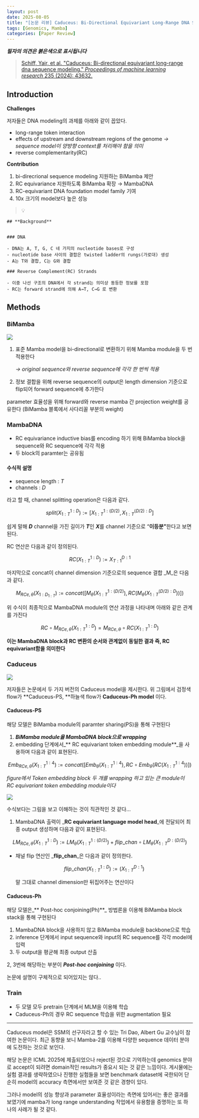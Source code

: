 ```yaml
---
layout: post
date: 2025-08-05
title: "[논문 리뷰] Caduceus: Bi-Directional Equivariant Long-Range DNA Sequence Modeling"
tags: [Genomics, Mamba]
categories: [Paper Review]
---
```


<span class="notion-red">_**필자의 의견은 붉은색으로 표시됩니다**_</span>


> [Schiff, Yair, et al. "Caduceus: Bi-directional equivariant long-range dna sequence modeling." ](https://pmc.ncbi.nlm.nih.gov/articles/PMC12189541/)[_Proceedings of machine learning research_](https://pmc.ncbi.nlm.nih.gov/articles/PMC12189541/)[ 235 (2024): 43632.](https://pmc.ncbi.nlm.nih.gov/articles/PMC12189541/)



## Introduction


**Challenges**


저자들은 DNA modeling의 과제를 아래와 같이 꼽았다.

- long-range token interaction
- effects of upstream and downstream regions of the genome 
_→ sequence model이 양방향 context를 처리해야 함을 의미_
- reverse complementarity(RC)

**Contribution**

1. bi-direcrional sequence modeling 지원하는 BiMamba 제안
1. RC equivariance 지원하도록 BiMamba 확장 → MambaDNA
1. RC-equivariant DNA foundation model family 기여
1. 10x 크기의 model보다 높은 성능

> 💡 


	## **Background**


	### DNA

	- DNA는 A, T, G, C 네 가지의 nucleotide bases로 구성
	- nucleotide base 사이의 결합은 twisted ladder의 rungs(가로대) 생성
	- A는 T와 결합, C는 G와 결합

	### Reverse Complement(RC) Strands

	- 이중 나선 구조의 DNA에서 각 strand는 의미상 동등한 정보를 포함
	- RC는 forward strand에 의해 A→T, C→G 로 변환


## Methods



### BiMamba


![](https://prod-files-secure.s3.us-west-2.amazonaws.com/542b861c-36a8-4051-84e5-8804b6728dba/2c247d59-7815-4980-99f0-8f0d21f445a7/image.png?X-Amz-Algorithm=AWS4-HMAC-SHA256&X-Amz-Content-Sha256=UNSIGNED-PAYLOAD&X-Amz-Credential=ASIAZI2LB46624UTEYBB%2F20250827%2Fus-west-2%2Fs3%2Faws4_request&X-Amz-Date=20250827T110040Z&X-Amz-Expires=3600&X-Amz-Security-Token=IQoJb3JpZ2luX2VjEDIaCXVzLXdlc3QtMiJGMEQCICPl3iVIFOZDzKi0jpwAy7k2OZh7hyyaJjVDwAZaawVQAiAAtdtsu%2F5ymHhWPG3%2FaFc%2FATVEyuvn%2BgmnqoW5FJ3IhyqIBAiL%2F%2F%2F%2F%2F%2F%2F%2F%2F%2F8BEAAaDDYzNzQyMzE4MzgwNSIMcdoCOMC5LFumWYpVKtwDQ4pRpw%2FjGj97k%2Fq2EJBVEprpY9fkN71oYE4wiWWw%2FPOLIi%2FElh3xUPHczZMiQYhkjrAwWrUf7iwxVJGVvHw6WLjxEWiuZvjVq%2BqVEAqGlrEKa1IbLBBWBl3W9kHZUbvLXQC22ejx1nOMhaVon5DQ3U2M5xgsj9mOvv1V7fAbhfT60tiOw11MRP3oXIfmYjgCmH7lsIuAHGmOJNE9hfx0tW0w7yiN0MkzFrWcuS16HnoITzrCUMOHKnCW%2FzmQ3vpo9Q3LSu%2B83uk4EeP0kdBzov11BlAeyRx%2BrD9ASUq7pcayan2ahC8DCqaFor7MT2Rl%2FcHNyhMIoG0AOWHDvI9iT6OgBmkcQ1CYdB462FObwlbZr2HeR0WlTin2MLAkWWHj%2FRsvTlKVnAduyb5LiRdfs4kV4zYIqn%2F7oXgOpYPH7jZ3QubatqFKucBCwolxtvy1QJa5vRU%2FSc1yVHy%2Fx8C86Xo6%2BozdnNbjBIxDXENzdeYwcRP%2BhEilwaMlEgJLpEsTNZlro1%2Br3TIc%2BodNvxVxfV4eD1xq7%2F8OgZFVa3XYVm1QkmrcXQkGegarVMaE5VP3gC8TgcfnXCDmc4StYJnKNpcx0Ti9SEIw0V7J%2FhJN%2FQHVoNPA1okG4XTvGq4wwai7xQY6pgGt5kqG6b52WucVGD%2B23%2FiQG%2Bch1kQsHy%2FG74aXfNYwWLSjRYtNm7Ugz7mMOoI%2FU3O49FNZkmCc7qzDBNAnzEtIQiD%2BuR47I5gtjUsGOba1PaYZ2OI7GIKKaFuMPXCj0g95ns9GP%2B8kl5ZC%2BG2Grd12VhU9cMhtGFACE7qOIThSbX46Z3RVxiBE7sGcuWxhXVhe8JyNSSWvvs3QuwKGbWg5H47YEVng&X-Amz-Signature=adaeaf20f8e5377026a6e6b723318c638ac188e058db9d32e6d4e606bac0fb33&X-Amz-SignedHeaders=host&x-amz-checksum-mode=ENABLED&x-id=GetObject)

1. 표준 Mamba model을 bi-directional로 변환하기 위해 Mamba module을 두 번 적용한다

	_→ original sequence와 reverse sequence에 각각 한 번씩 적용_

1. 정보 결합을 위해 reverse sequence의 output은 length dimension 기준으로 flip되어 forward sequence에 추가한다

parameter 효율성을 위해 forward와 reverse mamba 간 projection weight를 공유한다 (BiMamba 블록에서 사다리꼴 부분의 weight)



### MambaDNA

- RC equivariance inductive bias를 encoding 하기 위해 BiMamba block을 sequence와 RC sequence에 각각 적용
- 두 block의 paramter는 공유됨


#### 수식적 설명

- sequence length : _T_
- channels : _D_

라고 할 때,  channel splitting operation은 다음과 같다.


$$
split(X^{1:D}_{1:T}):=[X^{1:(D/2)}_{1:T},X^{(D/2):D}_{1:T}]
$$


<span class="notion-red">쉽게 말해 </span><span class="notion-red">_**D**_</span><span class="notion-red"> channel을 가진 길이가 </span><span class="notion-red">_**T**_</span><span class="notion-red">인 </span><span class="notion-red">_**X**_</span><span class="notion-red">를 channel 기준으로 “</span><span class="notion-red">**이등분”**</span><span class="notion-red">한다고 보면 된다.</span>


RC 연산은 다음과 같이 정의된다.


$$
RC(X^{1:D}_{1:T}):=X^{D:1}_{T:1}
$$


마지막으로 concat이 channel dimension 기준으로의 sequence 결합 _M_은 다음과 같다.


$$
M_{RCe,\theta}(X_{1:D_{1:T}}):=concat([M_{\theta}(X^{1:(D/2)}_{1:T}),RC(M_{\theta}(X^{(D/2):D}_{1:T}))])
$$


위 수식이 최종적으로 MambaDNA module의 연산 과정을 나타내며 아래와 같은 관계를 가진다


$$
RC\circ M_{RCe,\theta}(X^{1:D}_{1:T}) = M_{RCe,\theta} \circ RC(X^{1:D}_{1:T})
$$


**이는 MambaDNA block과 RC 변환의 순서와 관계없이 동일한 결과 즉, RC equivariant함을 의미한다**



### Caduceus


![](https://prod-files-secure.s3.us-west-2.amazonaws.com/542b861c-36a8-4051-84e5-8804b6728dba/f94a60d7-8145-473b-aef9-7c68d3ec604a/image.png?X-Amz-Algorithm=AWS4-HMAC-SHA256&X-Amz-Content-Sha256=UNSIGNED-PAYLOAD&X-Amz-Credential=ASIAZI2LB46624UTEYBB%2F20250827%2Fus-west-2%2Fs3%2Faws4_request&X-Amz-Date=20250827T110040Z&X-Amz-Expires=3600&X-Amz-Security-Token=IQoJb3JpZ2luX2VjEDIaCXVzLXdlc3QtMiJGMEQCICPl3iVIFOZDzKi0jpwAy7k2OZh7hyyaJjVDwAZaawVQAiAAtdtsu%2F5ymHhWPG3%2FaFc%2FATVEyuvn%2BgmnqoW5FJ3IhyqIBAiL%2F%2F%2F%2F%2F%2F%2F%2F%2F%2F8BEAAaDDYzNzQyMzE4MzgwNSIMcdoCOMC5LFumWYpVKtwDQ4pRpw%2FjGj97k%2Fq2EJBVEprpY9fkN71oYE4wiWWw%2FPOLIi%2FElh3xUPHczZMiQYhkjrAwWrUf7iwxVJGVvHw6WLjxEWiuZvjVq%2BqVEAqGlrEKa1IbLBBWBl3W9kHZUbvLXQC22ejx1nOMhaVon5DQ3U2M5xgsj9mOvv1V7fAbhfT60tiOw11MRP3oXIfmYjgCmH7lsIuAHGmOJNE9hfx0tW0w7yiN0MkzFrWcuS16HnoITzrCUMOHKnCW%2FzmQ3vpo9Q3LSu%2B83uk4EeP0kdBzov11BlAeyRx%2BrD9ASUq7pcayan2ahC8DCqaFor7MT2Rl%2FcHNyhMIoG0AOWHDvI9iT6OgBmkcQ1CYdB462FObwlbZr2HeR0WlTin2MLAkWWHj%2FRsvTlKVnAduyb5LiRdfs4kV4zYIqn%2F7oXgOpYPH7jZ3QubatqFKucBCwolxtvy1QJa5vRU%2FSc1yVHy%2Fx8C86Xo6%2BozdnNbjBIxDXENzdeYwcRP%2BhEilwaMlEgJLpEsTNZlro1%2Br3TIc%2BodNvxVxfV4eD1xq7%2F8OgZFVa3XYVm1QkmrcXQkGegarVMaE5VP3gC8TgcfnXCDmc4StYJnKNpcx0Ti9SEIw0V7J%2FhJN%2FQHVoNPA1okG4XTvGq4wwai7xQY6pgGt5kqG6b52WucVGD%2B23%2FiQG%2Bch1kQsHy%2FG74aXfNYwWLSjRYtNm7Ugz7mMOoI%2FU3O49FNZkmCc7qzDBNAnzEtIQiD%2BuR47I5gtjUsGOba1PaYZ2OI7GIKKaFuMPXCj0g95ns9GP%2B8kl5ZC%2BG2Grd12VhU9cMhtGFACE7qOIThSbX46Z3RVxiBE7sGcuWxhXVhe8JyNSSWvvs3QuwKGbWg5H47YEVng&X-Amz-Signature=19bbc9a2b26567f0cfe58e0e5deac4bf2b5161db91178e1b6e93cb68cbdc2ba6&X-Amz-SignedHeaders=host&x-amz-checksum-mode=ENABLED&x-id=GetObject)


저자들은 논문에서 두 가지 버전의 Caduceus model을 제시한다. 위 그림에서 검정색 flow가 **Caduceus-PS, **하늘색 flow가 **Caduceus-Ph model** 이다.



#### Caduceus-PS


해당 모델은 BiMamba module의 paramter sharing(PS)을 통해 구현된다

1. _**BiMamba module을 MambaDNA block으로 wrapping**_
1. embedding 단계에서_** RC equivariant token embedding module**_을 사용하며 다음과 같이 표현된다.

$$
Emb_{RCe,\theta}(X^{1:4}_{1:T}):=concat([Emb_{\theta}(X^{1:4}_{1:T}),RC \circ Emb_{\theta}(RC(X^{1:4}_{1:T}))])
$$


_figure에서 Token embedding block 두 개를 wrapping 하고 있는 큰 module이 RC equivariant token embedding module이다_


![](https://prod-files-secure.s3.us-west-2.amazonaws.com/542b861c-36a8-4051-84e5-8804b6728dba/b175e4da-71eb-4e91-8c23-a06dabe673c9/image.png?X-Amz-Algorithm=AWS4-HMAC-SHA256&X-Amz-Content-Sha256=UNSIGNED-PAYLOAD&X-Amz-Credential=ASIAZI2LB46624UTEYBB%2F20250827%2Fus-west-2%2Fs3%2Faws4_request&X-Amz-Date=20250827T110041Z&X-Amz-Expires=3600&X-Amz-Security-Token=IQoJb3JpZ2luX2VjEDIaCXVzLXdlc3QtMiJGMEQCICPl3iVIFOZDzKi0jpwAy7k2OZh7hyyaJjVDwAZaawVQAiAAtdtsu%2F5ymHhWPG3%2FaFc%2FATVEyuvn%2BgmnqoW5FJ3IhyqIBAiL%2F%2F%2F%2F%2F%2F%2F%2F%2F%2F8BEAAaDDYzNzQyMzE4MzgwNSIMcdoCOMC5LFumWYpVKtwDQ4pRpw%2FjGj97k%2Fq2EJBVEprpY9fkN71oYE4wiWWw%2FPOLIi%2FElh3xUPHczZMiQYhkjrAwWrUf7iwxVJGVvHw6WLjxEWiuZvjVq%2BqVEAqGlrEKa1IbLBBWBl3W9kHZUbvLXQC22ejx1nOMhaVon5DQ3U2M5xgsj9mOvv1V7fAbhfT60tiOw11MRP3oXIfmYjgCmH7lsIuAHGmOJNE9hfx0tW0w7yiN0MkzFrWcuS16HnoITzrCUMOHKnCW%2FzmQ3vpo9Q3LSu%2B83uk4EeP0kdBzov11BlAeyRx%2BrD9ASUq7pcayan2ahC8DCqaFor7MT2Rl%2FcHNyhMIoG0AOWHDvI9iT6OgBmkcQ1CYdB462FObwlbZr2HeR0WlTin2MLAkWWHj%2FRsvTlKVnAduyb5LiRdfs4kV4zYIqn%2F7oXgOpYPH7jZ3QubatqFKucBCwolxtvy1QJa5vRU%2FSc1yVHy%2Fx8C86Xo6%2BozdnNbjBIxDXENzdeYwcRP%2BhEilwaMlEgJLpEsTNZlro1%2Br3TIc%2BodNvxVxfV4eD1xq7%2F8OgZFVa3XYVm1QkmrcXQkGegarVMaE5VP3gC8TgcfnXCDmc4StYJnKNpcx0Ti9SEIw0V7J%2FhJN%2FQHVoNPA1okG4XTvGq4wwai7xQY6pgGt5kqG6b52WucVGD%2B23%2FiQG%2Bch1kQsHy%2FG74aXfNYwWLSjRYtNm7Ugz7mMOoI%2FU3O49FNZkmCc7qzDBNAnzEtIQiD%2BuR47I5gtjUsGOba1PaYZ2OI7GIKKaFuMPXCj0g95ns9GP%2B8kl5ZC%2BG2Grd12VhU9cMhtGFACE7qOIThSbX46Z3RVxiBE7sGcuWxhXVhe8JyNSSWvvs3QuwKGbWg5H47YEVng&X-Amz-Signature=f312f5f8ba0b3b72cf52fd9768212458dd840f900cc303b752ac34971474339a&X-Amz-SignedHeaders=host&x-amz-checksum-mode=ENABLED&x-id=GetObject)


<span class="notion-red">수식보다는 그림을 보고 이해하는 것이 직관적인 것 같다…</span>

1. MambaDNA 출력이 _**RC equivariant language model head**_에 전달되어 최종 output 생성하며 다음과 같이 표현된다.

$$
LM_{RCe,\theta}(X^{1:D}_{1:T}):= LM_{\theta}(X^{1:(D/2)}_{1:T})+flip\_chan\circ LM_{\theta}(X^{D:(D/2)}_{1:T})
$$

- 채널 flip 연산인 _**flip\_chan**_은 다음과 같이 정의한다.

	$$
	flip\_chan(X^{1:D}_{1:T}):=(X^{D:1}_{1:T})
	$$


	말 그대로 channel dimension만 뒤집어주는 연산이다



#### Caduceus-Ph


해당 모델은_** Post-hoc conjoining(Ph)**_ 방법론을 이용해 BiMamba block stack을 통해 구현된다

1. MambaDNA block을 사용하지 않고 BiMamba module을 backbone으로 학습
1. inference 단계에서 input sequence와 input의 RC sequence를 각각 model에 입력
1. 두 output을 평균해 최종 output 산출

2, 3번에 해당하는 부분이 _**Post-hoc conjoining**_ 이다.


<span class="notion-red">논문에 설명이 구체적으로 되어있지는 않다..</span>



### Train

- 두 모델 모두 pretrain 단계에서 MLM을 이용해 학습
- Caduceus-Ph의 경우 RC sequence 학습을 위한 augmentation 필요

---


<span class="notion-red">Caduceus model은 SSM의 선구자라고 할 수 있는 Tri Dao, Albert Gu 교수님이 참여한 논문이다. 최근 동향을 보니 Mamba-2를 이용해 다양한 sequence 데이터 분야에 도전하는 것으로 보인다.</span>


<span class="notion-red">해당 논문은 ICML 2025에 제출되었으나 reject된 것으로 기억하는데 genomics 분야로 accept이 되려면 domain적인 results가 중요시 되는 것 같은 느낌이다. 게시물에는 실험 결과를 생략하였으나 진행한 실험들을 보면 benchmark dataset에 국한되어 단순히 model의 accuracy 측면에서만 보여준 것 같은 경향이 있다.</span>


<span class="notion-red">그러나 model의 성능 향상과 parameter 효율성이라는 측면에 있어서는 좋은 결과를 보였기에 mamba가 long range understanding 작업에서 유용함을 증명하는 또 하나의 사례가 될 것 같다.</span>

